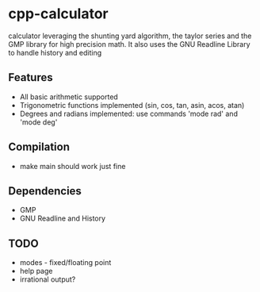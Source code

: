 # cpp-calculator
calculator leveraging the shunting yard algorithm, the taylor series and the GMP library for high precision math.
It also uses the GNU Readline Library to handle history and editing
## Features
- All basic arithmetic supported
- Trigonometric functions implemented (sin, cos, tan, asin, acos, atan)
- Degrees and radians implemented: use commands 'mode rad' and 'mode deg'
## Compilation
- make main should work just fine

## Dependencies
- GMP
- GNU Readline and History

## TODO
- modes - fixed/floating point
- help page
- irrational output?

